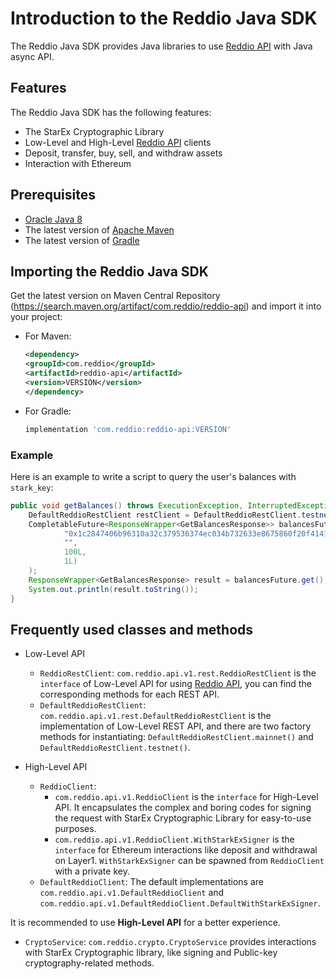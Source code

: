 # Introduction to the Reddio Java SDK
The Reddio Java SDK provides Java libraries to use [Reddio API](https://docs.reddio.com/guide/api-reference/api-reference.html) with Java async API.

## Features
The Reddio Java SDK has the following features:
- The StarEx Cryptographic Library
- Low-Level and High-Level [Reddio API](https://docs.reddio.com/guide/api-reference/api-reference.html) clients
- Deposit, transfer, buy, sell, and withdraw assets
- Interaction with Ethereum

## Prerequisites

- [Oracle Java 8](https://www.oracle.com/au/java/technologies/javase/javase8u211-later-archive-downloads.html)
- The latest version of [Apache Maven](https://maven.apache.org/)
- The latest version of [Gradle](https://gradle.org/)

## Importing the Reddio Java SDK

Get the latest version on Maven Central Repository (https://search.maven.org/artifact/com.reddio/reddio-api) and import it into your project:
- For Maven:
    ```xml
    <dependency>
    <groupId>com.reddio</groupId>
    <artifactId>reddio-api</artifactId>
    <version>VERSION</version>
    </dependency>

    ```
- For Gradle:
    ```gradle
    implementation 'com.reddio:reddio-api:VERSION'
    ```
### Example

Here is an example to write a script to query the user's balances with `stark_key`:

```java
public void getBalances() throws ExecutionException, InterruptedException {
    DefaultReddioRestClient restClient = DefaultReddioRestClient.testnet();
    CompletableFuture<ResponseWrapper<GetBalancesResponse>> balancesFuture = restClient.getBalances(GetBalancesMessage.of(
            "0x1c2847406b96310a32c379536374ec034b732633e8675860f20f4141e701ff4",
            "",
            100L,
            1L)
    );
    ResponseWrapper<GetBalancesResponse> result = balancesFuture.get();
    System.out.println(result.toString());
}
```

## Frequently used classes and methods

- Low-Level API
    - `ReddioRestClient`: `com.reddio.api.v1.rest.ReddioRestClient` is the `interface` of Low-Level API for using [Reddio API](https://docs.reddio.com/guide/api-reference/api-reference.html), you can find the corresponding methods for each REST API.
    - `DefaultReddioRestClient`: `com.reddio.api.v1.rest.DefaultReddioRestClient` is the implementation of Low-Level REST API, and there are two factory methods for instantiating: `DefaultReddioRestClient.mainnet()` and `DefaultReddioRestClient.testnet()`.

- High-Level API
    - `ReddioClient`: 
        - `com.reddio.api.v1.ReddioClient` is the `interface` for High-Level API. It encapsulates the complex and boring codes for signing the request with StarEx Cryptographic Library for easy-to-use purposes.
        - `com.reddio.api.v1.ReddioClient.WithStarkExSigner` is the `interface` for Ethereum interactions like deposit and withdrawal on Layer1. `WithStarkExSigner` can be spawned from `ReddioClient` with a private key. 
    - `DefaultReddioClient`: The default implementations are `com.reddio.api.v1.DefaultReddioClient` and `com.reddio.api.v1.DefaultReddioClient.DefaultWithStarkExSigner`.

It is recommended to use **High-Level API** for a better experience.

- `CryptoService`: `com.reddio.crypto.CryptoService` provides interactions with StarEx Cryptographic library, like signing and Public-key cryptography-related methods.

